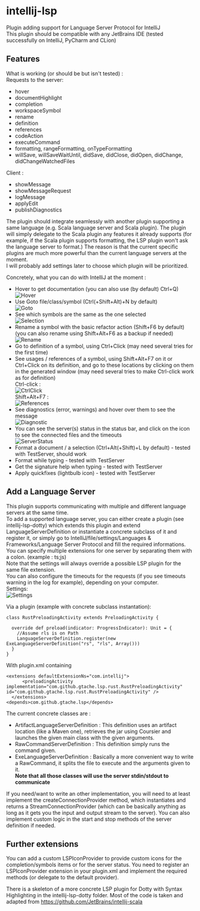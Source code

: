 # intellij-lsp
Plugin adding support for Language Server Protocol for IntelliJ     
This plugin should be compatible with any JetBrains IDE (tested successfully on IntelliJ, PyCharm and CLion)    

## Features
What is working (or should be but isn't tested) :      
Requests to the server:     
- hover     
- documentHighlight     
- completion     
- workspaceSymbol     
- rename     
- definition     
- references     
- codeAction     
- executeCommand    
- formatting, rangeFormatting, onTypeFormatting    
- willSave, willSaveWaitUntil, didSave, didClose, didOpen, didChange, didChangeWatchedFiles   

Client :      
- showMessage     
- showMessageRequest    
- logMessage    
- applyEdit    
- publishDiagnostics

The plugin should integrate seamlessly with another plugin supporting a same language (e.g. Scala language server and Scala plugin). The plugin will simply delegate to the Scala plugin any features it already supports (for example, if the Scala plugin supports formatting, the LSP plugin won't ask the language server to format.) The reason is that the current specific plugins are much more powerful than the current language servers at the moment.    
I will probably add settings later to choose which plugin will be prioritized.

Concretely, what you can do with IntelliJ at the moment :     
- Hover to get documentation (you can also use (by default) Ctrl+Q)    
![Hover](https://github.com/gtache/intellij-lsp/blob/master/doc/images/hover.gif "HoverGif")
- Use Goto file/class/symbol (Ctrl(+Shift+Alt)+N by default)    
![Goto](https://github.com/gtache/intellij-lsp/blob/master/doc/images/goto.gif "GotoGif")
- See which symbols are the same as the one selected   
![Selection](https://github.com/gtache/intellij-lsp/blob/master/doc/images/selection.gif "SelectionGif")
- Rename a symbol with the basic refactor action (Shift+F6 by default) (you can also rename using Shift+Alt+F6 as a backup if needed)         
![Rename](https://github.com/gtache/intellij-lsp/blob/master/doc/images/rename.gif "RenameGif")
- Go to definition of a symbol, using Ctrl+Click (may need several tries for the first time)    
- See usages / references of a symbol, using Shift+Alt+F7 on it or Ctrl+Click on its definition, and go to these locations by clicking on them in the generated window (may need several tries to make Ctrl-click work as for definition)    
Ctrl-click :     
![CtrlClick](https://github.com/gtache/intellij-lsp/blob/master/doc/images/ctrlClick.gif "CtrlClickGif")    
Shift+Alt+F7 :     
![References](https://github.com/gtache/intellij-lsp/blob/master/doc/images/references.gif "ReferencesGif")     
- See diagnostics (error, warnings) and hover over them to see the message    
![Diagnostic](https://github.com/gtache/intellij-lsp/blob/master/doc/images/diagnostic.gif "DiagnosticGif")    
- You can see the server(s) status in the status bar, and click on the icon to see the connected files and the timeouts    
![ServerStatus](https://github.com/gtache/intellij-lsp/blob/master/doc/images/server_status.gif "StatusGif")    
- Format a document / a selection (Ctrl+Alt(+Shift)+L by default) - tested with TestServer, should work     
- Format while typing - tested with TestServer    
- Get the signature help when typing - tested with TestServer     
- Apply quickfixes (lightbulb icon) - tested with TestServer     

## Add a Language Server
This plugin supports communicating with multiple and different language servers at the same time.    
To add a supported language server, you can either create a plugin (see intellij-lsp-dotty) which extends this plugin and extend LanguageServerDefinition or instantiate a concrete subclass of it and register it, or simply go to IntelliJ/file/settings/Languages & Frameworks/Language Server Protocol and fill the required informations. You can specify multiple extensions for one server by separating them with a colon. (example : ts;js)        
Note that the settings will always override a possible LSP plugin for the same file extension.    
You can also configure the timeouts for the requests (if you see timeouts warning in the log for example), depending on your computer.    
Settings:    
![Settings](https://github.com/gtache/intellij-lsp/blob/master/doc/images/settings.gif "SettingsGif")

Via a plugin (example with concrete subclass instantation):
```
class RustPreloadingActivity extends PreloadingActivity {

  override def preload(indicator: ProgressIndicator): Unit = {
    //Assume rls is on Path
    LanguageServerDefinition.register(new ExeLanguageServerDefinition("rs", "rls", Array()))
  }
}
```    

With plugin.xml containing
```
<extensions defaultExtensionNs="com.intellij">
      <preloadingActivity implementation="com.github.gtache.lsp.rust.RustPreloadingActivity" id="com.github.gtache.lsp.rust.RustPreloadingActivity" />
  </extensions>
<depends>com.github.gtache.lsp</depends>
```

The current concrete classes are :      
- ArtifactLanguageServerDefinition : This definition uses an artifact location (like a Maven one), retrieves the jar using Coursier and launches the given main class with the given arguments.
- RawCommandServerDefinition : This definition simply runs the command given.
- ExeLanguageServerDefinition : Basically a more convenient way to write a RawCommand, it splits the file to execute and the arguments given to it.    
**Note that all those classes will use the server stdin/stdout to communicate**

If you need/want to write an other implementation, you will need to at least implement the createConnectionProvider method, which instantiates and returns a StreamConnectionProvider (which can be basically anything as long as it gets you the input and output stream to the server). You can also implement custom logic in the start and stop methods of the server definition if needed.

## Further extensions
You can add a custom LSPIconProvider to provide custom icons for the completion/symbols items or for the server status. You need to register an LSPIconProvider extension in your plugin.xml and implement the required methods (or delegate to the default provider).



There is a skeleton of a more concrete LSP plugin for Dotty with Syntax Highlighting in the intellij-lsp-dotty folder. Most of the code is taken and adapted from https://github.com/JetBrains/intellij-scala
